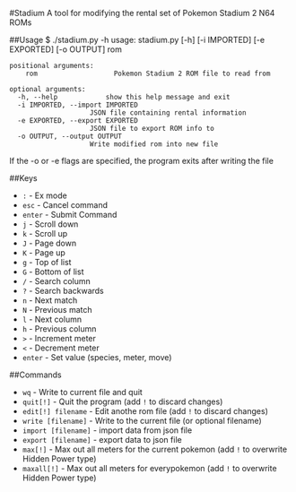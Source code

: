 #Stadium
A tool for modifying the rental set of Pokemon Stadium 2 N64 ROMs

##Usage
    $ ./stadium.py -h
    usage: stadium.py [-h] [-i IMPORTED] [-e EXPORTED] [-o OUTPUT] rom

    positional arguments:
        rom                   Pokemon Stadium 2 ROM file to read from

    optional arguments:
      -h, --help            show this help message and exit
      -i IMPORTED, --import IMPORTED
                        JSON file containing rental information
      -e EXPORTED, --export EXPORTED
                        JSON file to export ROM info to
      -o OUTPUT, --output OUTPUT
                        Write modified rom into new file
If the -o or -e flags are specified, the program exits after writing the file

##Keys
 - `:` - Ex mode
 - `esc` - Cancel command
 - `enter` - Submit Command
 - `j` - Scroll down
 - `k` - Scroll up
 - `J` - Page down
 - `K` - Page up
 - `g` - Top of list
 - `G` - Bottom of list
 - `/` - Search column
 - `?` - Search backwards
 - `n` - Next match
 - `N` - Previous match
 - `l` - Next column
 - `h` - Previous column
 - `>` - Increment meter
 - `<` - Decrement meter
 - `enter` - Set value (species, meter, move)

##Commands
 - `wq` - Write to current file and quit
 - `quit[!]` - Quit the program (add `!` to discard changes) 
 - `edit[!] filename` - Edit anothe rom file (add `!` to discard changes)
 - `write [filename]` - Write to the current file (or optional filename)
 - `import [filename]` - import data from json file
 - `export [filename]` - export data to json file
 - `max[!]` - Max out all meters for the current pokemon (add `!` to overwrite Hidden Power type)
 - `maxall[!]` - Max out all meters for everypokemon (add `!` to overwrite Hidden Power type)
